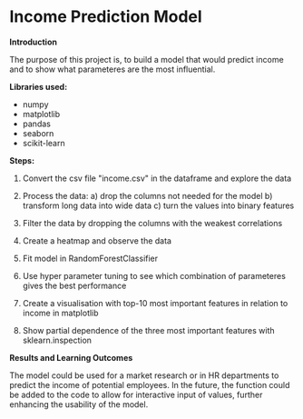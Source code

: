 # Income Prediction Model

 __Introduction__ 

 The purpose of this project is, to build a model that would predict income and to show 
 what parameteres are the most influential. 

 
__Libraries used:__
- numpy
- matplotlib
- pandas
- seaborn
- scikit-learn

__Steps:__

1. Convert the csv file "income.csv" in the dataframe and explore the data

2. Process the data:
     a) drop the columns not needed for the model
     b) transform long data into wide data
     c) turn the values into binary features

3. Filter the data by dropping the columns with the weakest correlations

4. Create a heatmap and observe the data

5. Fit model in RandomForestClassifier
   
6. Use hyper parameter tuning to see which combination of parameteres gives the best performance

8. Create a visualisation with top-10 most important features in relation to income in matplotlib

9. Show partial dependence of the three most important features with sklearn.inspection



__Results and Learning Outcomes__ 

The model could be used for a market research or in HR departments to predict the income of potential employees. 
In the future, the function could be added to the code to allow for interactive input of values, 
further enhancing the usability of the model.
 
